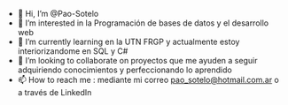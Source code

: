 - 👋 Hi, I’m @Pao-Sotelo
- 👀 I’m interested in  la Programación  de bases de datos y el desarrollo web
- 🌱 I’m currently learning en la UTN FRGP y actualmente estoy interiorizandome en SQL y C#
- 💞️ I’m looking to collaborate on  proyectos que me ayuden a seguir adquiriendo conocimientos y perfeccionando lo aprendido
- 📫 How to reach me : mediante mi correo pao_sotelo@hotmail.com.ar o  a través de LinkedIn

<!---
Pao-Sotelo/Pao-Sotelo is a ✨ special ✨ repository because its `README.md` (this file) appears on your GitHub profile.
You can click the Preview link to take a look at your changes.
--->
